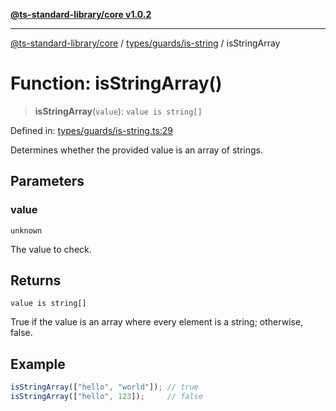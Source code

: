 [**@ts-standard-library/core v1.0.2**](../../../../README.md)

***

[@ts-standard-library/core](../../../../modules.md) / [types/guards/is-string](../README.md) / isStringArray

# Function: isStringArray()

> **isStringArray**(`value`): `value is string[]`

Defined in: [types/guards/is-string.ts:29](https://github.com/gabaudette/ts-stdlib/blob/4a412e6fb273dc9fcab54b84c05921f52dac4b3f/packages/core/src/types/guards/is-string.ts#L29)

Determines whether the provided value is an array of strings.

## Parameters

### value

`unknown`

The value to check.

## Returns

`value is string[]`

True if the value is an array where every element is a string; otherwise, false.

## Example

```typescript
isStringArray(["hello", "world"]); // true
isStringArray(["hello", 123]);     // false
```
